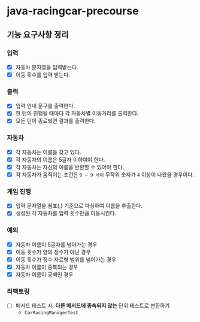# java-racingcar-precourse

## 기능 요구사항 정리

### 입력

- [x] 자동차 문자열을 입력받는다.
- [x] 이동 횟수를 입력 받는다.

### 출력

- [x] 입력 안내 문구를 출력한다.
- [x] 한 턴이 진행될 때마다 각 자동차별 이동거리를 출력한다.
- [x] 모든 턴이 종료되면 결과를 출력한다.

### 자동차

- [x] 각 자동차는 이름을 갖고 있다.
- [x] 각 자동차의 이름은 5글자 이하여야 한다.
- [x] 각 자동차는 자신의 이름을 반환할 수 있어야 한다.
- [x] 각 자동차가 움직이는 조건은 `0 ~ 9 사이` 무작위 숫자가 `4` 이상이 나왔을 경우이다.

### 게임 진행

- [x] 입력 문자열을 쉼표(,) 기준으로 파싱하여 이름을 추출한다.
- [x] 생성된 각 자동차를 입력 횟수만큼 이동시킨다.

### 예외

- [x] 자동차 이름이 5글자를 넘어가는 경우
- [x] 이동 횟수가 양의 정수가 아닌 경우
- [x] 이동 횟수가 정수 자료형 범위를 넘어가는 경우
- [x] 자동차 이름이 중복되는 경우
- [x] 자동차 이름이 공백인 경우

### 리팩토링

- [ ] 메서드 테스트 시, **다른 메서드에 종속되지 않는** 단위 테스트로 변환하기
  - `CarRacingManagerTest`
